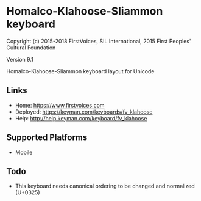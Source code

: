 Homalco-Klahoose-Sliammon keyboard
======================

Copyright (c) 2015-2018 FirstVoices, SIL International, 2015 First Peoples' Cultural Foundation

Version 9.1

Homalco-Klahoose-Sliammon keyboard layout for Unicode

Links
-----

 * Home:     <https://www.firstvoices.com>
 * Deployed: <https://keyman.com/keyboards/fv_klahoose>
 * Help:     <http://help.keyman.com/keyboard/fv_klahoose>
 
Supported Platforms
-------------------

 * Mobile

Todo
----

 * This keyboard needs canonical ordering to be changed and normalized (U+0325)
 